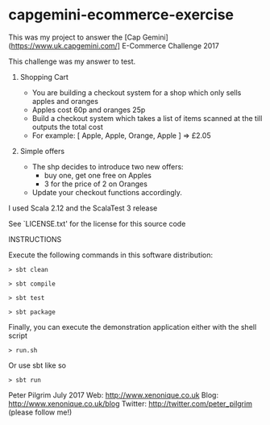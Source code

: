 # capgemini-ecommerce-exercise

This was my project to answer the [Cap Gemini](https://www.uk.capgemini.com/] E-Commerce Challenge 2017 
 
This challenge was my answer to test.


 1. Shopping Cart
    
    * You are building a checkout system for a shop which only sells apples and oranges
    * Apples cost 60p and oranges 25p
    * Build a checkout system which takes a list of items scanned at the till outputs the total cost
    * For example: [ Apple, Apple, Orange, Apple ] => £2.05
    
 2. Simple offers
 
    * The shp decides to introduce two new offers:
        * buy one, get one free on Apples
        * 3 for the price of 2 on Oranges
    * Update your checkout functions accordingly.
    

I used Scala 2.12 and the ScalaTest 3 release
    

See `LICENSE.txt' for the license for this source code



INSTRUCTIONS

Execute the following commands in this software distribution:

    > sbt clean
    
    > sbt compile
    
    > sbt test
    
    > sbt package
    

Finally, you can execute the demonstration application either with the shell script 

    > run.sh
    
Or use sbt like so
 
    > sbt run
    
    





Peter Pilgrim
July 2017
Web: http://www.xenonique.co.uk
Blog: http://www.xenonique.co.uk/blog 
Twitter: http://twitter.com/peter_pilgrim (please follow me!)
